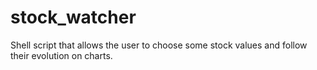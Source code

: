 stock_watcher
=============

Shell script that allows the user to choose some stock values and follow their evolution on charts.
